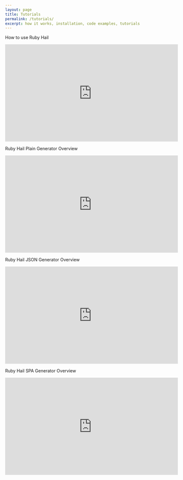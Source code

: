 ```yaml
---
layout: page
title: Tutorials
permalink: /tutorials/
excerpt: how it works, installation, code examples, tutorials
---
```


How to use Ruby Hail

<iframe width="560" height="315" src="https://www.youtube.com/embed/b2qNVZHlAwU" frameborder="0" allowfullscreen></iframe>

<br>

Ruby Hail Plain Generator Overview

<iframe width="560" height="315" src="https://www.youtube.com/embed/BrtrmFLrK-8" frameborder="0" allowfullscreen></iframe>

<br>

Ruby Hail JSON Generator Overview

<iframe width="560" height="315" src="https://www.youtube.com/embed/bd5VE56_QoY" frameborder="0" allowfullscreen></iframe>

<br>

Ruby Hail SPA Generator Overview

<iframe width="560" height="315" src="https://www.youtube.com/embed/dpmqLaGFux8" frameborder="0" allowfullscreen></iframe>
